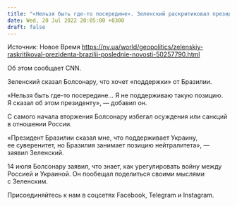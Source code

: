 ```yaml
---
title: "«Нельзя быть где-то посередине». Зеленский раскритиковал президента Бразилии за его нейтралитет"
date: Wed, 20 Jul 2022 20:05:00 +0300
draft: false
---
```

Источник: Новое Время https://nv.ua/world/geopolitics/zelenskiy-raskritikoval-prezidenta-brazilii-poslednie-novosti-50257790.html


 Об этом сообщает CNN.

Зеленский сказал Болсонару, что хочет «поддержки» от Бразилии.

«Нельзя быть где-то посередине… Я не поддерживаю такую позицию. Я сказал об этом президенту», — добавил он.

С самого начала вторжения Болсонару избегал осуждения или санкций в отношении России.

«Президент Бразилии сказал мне, что поддерживает Украину, ее суверенитет, но Бразилия занимает позицию нейтралитета», — заявил Зеленский.

14 июля Болсонару заявил, что знает, как урегулировать войну между Россией и Украиной. Он пообещал поделиться своими мыслями с Зеленским.

Присоединяйтесь к нам в соцсетях Facebook, Telegram и Instagram.

